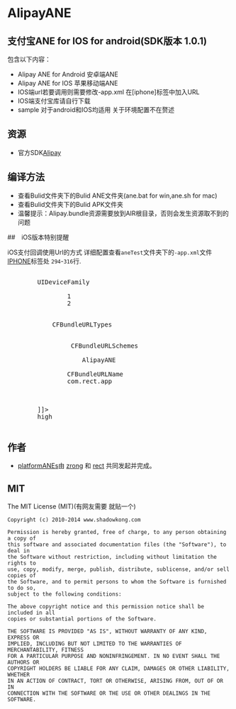 ﻿AlipayANE
=========

## 支付宝ANE  for IOS for android(SDK版本 1.0.1)
包含以下内容：
* Alipay ANE for Android 安卓端ANE
* Alipay ANE for IOS 苹果移动端ANE
* IOS端url若要调用则需要修改-app.xml 在[iphone]标签中加入URL
* IOS端支付宝库请自行下载
* sample 对于android和IOS均适用 关于环境配置不在赘述

## 资源

* 官方SDK[Alipay](http://club.alipay.com/read-htm-tid-9976972.html) 

## 编译方法
* 查看Bulid文件夹下的Bulid ANE文件夹(ane.bat for win,ane.sh for mac)
* 查看Bulid文件夹下的Bulid APK文件夹
* 温馨提示：Alipay.bundle资源需要放到AIR根目录，否则会发生资源取不到的问题

##　iOS版本特别提醒

iOS支付回调使用Url的方式  详细配置查看`aneTest`文件夹下的`-app.xml`文件 [IPHONE](https://github.com/platformanes/AlipayANE/blob/master/aneTest/src/AlipaySample-app.xml)标签处
`294`-`316`行.

<pre>
 <iPhone>
        <InfoAdditions><![CDATA[
			<key>UIDeviceFamily</key>
			<array>
				<string>1</string>
				<string>2</string>
			</array>
			
			<key>CFBundleURLTypes</key> 
			<array> 
	    	<dict> 
	        	 <key>CFBundleURLSchemes</key> 
    	    	<array> 
        		    <string>AlipayANE</string> 
    	    	</array> 
    	    	<key>CFBundleURLName</key> 
    	    	<string>com.rect.app</string> 
    		</dict> 
		</array>

		]]></InfoAdditions>
        <requestedDisplayResolution>high</requestedDisplayResolution>
    </iPhone>
</pre>

## 作者

* [platformANEs](https://github.com/platformanes)由 [zrong](http://zengrong.net) 和 [rect](http://www.shadowkong.com/) 共同发起并完成。

## MIT 

The MIT License (MIT)(有网友需要 就贴一个)

    Copyright (c) 2010-2014 www.shadowkong.com
    
    Permission is hereby granted, free of charge, to any person obtaining a copy of
    this software and associated documentation files (the "Software"), to deal in
    the Software without restriction, including without limitation the rights to
    use, copy, modify, merge, publish, distribute, sublicense, and/or sell copies of
    the Software, and to permit persons to whom the Software is furnished to do so,
    subject to the following conditions:
    
    The above copyright notice and this permission notice shall be included in all
    copies or substantial portions of the Software.
    
    THE SOFTWARE IS PROVIDED "AS IS", WITHOUT WARRANTY OF ANY KIND, EXPRESS OR
    IMPLIED, INCLUDING BUT NOT LIMITED TO THE WARRANTIES OF MERCHANTABILITY, FITNESS
    FOR A PARTICULAR PURPOSE AND NONINFRINGEMENT. IN NO EVENT SHALL THE AUTHORS OR
    COPYRIGHT HOLDERS BE LIABLE FOR ANY CLAIM, DAMAGES OR OTHER LIABILITY, WHETHER
    IN AN ACTION OF CONTRACT, TORT OR OTHERWISE, ARISING FROM, OUT OF OR IN
    CONNECTION WITH THE SOFTWARE OR THE USE OR OTHER DEALINGS IN THE SOFTWARE.
